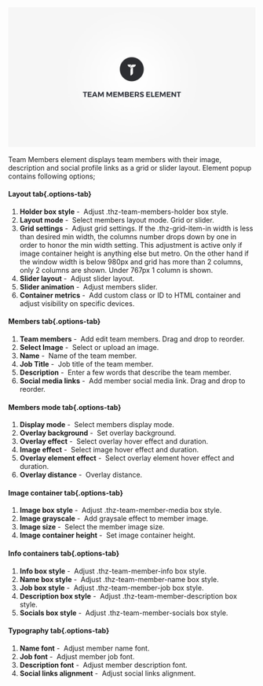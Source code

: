 <div class="thz-doc-image max">
<a class="thz-lightbox mfp-iframe" href="https://www.youtube.com/watch?v=KLcajy7_8b0" data-mfp-title="Creatus WordPress Theme Team Members Element" data-modal-size="large">
	<img src="../../docs-media/splash-team-members-element.jpg" alt="Creatus WordPress Theme Team Members Element" />
</a>
</div>

Team Members element displays team members with their image, description and social profile links as a grid or slider layout. Element popup contains following options;

#### Layout tab{.options-tab}
1. __Holder box style__&nbsp;-&nbsp; Adjust .thz-team-members-holder box style.
1. __Layout mode__&nbsp;-&nbsp; Select members layout mode. Grid or slider.
1. __Grid settings__&nbsp;-&nbsp; Adjust grid settings. If the .thz-grid-item-in width is less than desired min width, 
the columns number drops down by one in order to honor the min width setting. This adjustment is active only if image container 
height is anything else but metro. On the other hand if the window width is below 980px and grid has more than 2 columns, only 2 columns are shown. 
Under 767px 1 column is shown.
1. __Slider layout__&nbsp;-&nbsp; Adjust slider layout.
1. __Slider animation__&nbsp;-&nbsp; Adjust members slider. 
1. __Container metrics__&nbsp;-&nbsp; Add custom class or ID to HTML container and adjust visibility on specific devices.

#### Members tab{.options-tab}
1. __Team members__&nbsp;-&nbsp; Add edit team members. Drag and drop to reorder.
1. __Select Image__&nbsp;-&nbsp; Select or upload an image.
1. __Name__&nbsp;-&nbsp; Name of the team member.
1. __Job Title__&nbsp;-&nbsp; Job title of the team member.
1. __Description__&nbsp;-&nbsp; Enter a few words that describe the team member.
1. __Social media links__&nbsp;-&nbsp; Add member social media link. Drag and drop to reorder.

#### Members mode tab{.options-tab}
1. __Display mode__&nbsp;-&nbsp; Select members display mode.
1. __Overlay background__&nbsp;-&nbsp; Set overlay background.
1. __Overlay effect__&nbsp;-&nbsp; Select overlay hover effect and duration.
1. __Image effect__&nbsp;-&nbsp; Select image hover effect and duration.
1. __Overlay element effect__&nbsp;-&nbsp; Select overlay element hover effect and duration.
1. __Overlay distance__&nbsp;-&nbsp; Overlay distance.

#### Image container tab{.options-tab}
1. __Image box style__&nbsp;-&nbsp; Adjust .thz-team-member-media box style.
1. __Image grayscale__&nbsp;-&nbsp; Add graysale effect to member image.
1. __Image size__&nbsp;-&nbsp; Select the member image size.
1. __Image container height__&nbsp;-&nbsp; Set image container height.


#### Info containers tab{.options-tab}
1. __Info box style__&nbsp;-&nbsp; Adjust .thz-team-member-info box style.
1. __Name box style__&nbsp;-&nbsp; Adjust .thz-team-member-name box style.
1. __Job box style__&nbsp;-&nbsp; Adjust .thz-team-member-job box style.
1. __Description box style__&nbsp;-&nbsp; Adjust .thz-team-member-description box style.
1. __Socials box style__&nbsp;-&nbsp; Adjust .thz-team-member-socials box style.

#### Typography tab{.options-tab}
1. __Name font__&nbsp;-&nbsp; Adjust member name font.
1. __Job font__&nbsp;-&nbsp; Adjust member job font.
1. __Description font__&nbsp;-&nbsp; Adjust member description font.
1. __Social links alignment__&nbsp;-&nbsp; Adjust social links alignment.